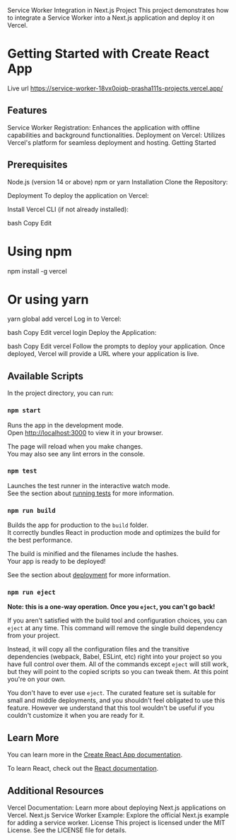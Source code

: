 Service Worker Integration in Next.js Project
This project demonstrates how to integrate a Service Worker into a Next.js application and deploy it on Vercel.


# Getting Started with Create React App

Live url https://service-worker-18vx0oiqb-prasha111s-projects.vercel.app/

## Features
Service Worker Registration: Enhances the application with offline capabilities and background functionalities.
Deployment on Vercel: Utilizes Vercel's platform for seamless deployment and hosting.
Getting Started
## Prerequisites
Node.js (version 14 or above)
npm or yarn
Installation
Clone the Repository:

Deployment
To deploy the application on Vercel:

Install Vercel CLI (if not already installed):

bash
Copy
Edit
# Using npm
npm install -g vercel

# Or using yarn
yarn global add vercel
Log in to Vercel:

bash
Copy
Edit
vercel login
Deploy the Application:

bash
Copy
Edit
vercel
Follow the prompts to deploy your application. Once deployed, Vercel will provide a URL where your application is live.





## Available Scripts

In the project directory, you can run:

### `npm start`

Runs the app in the development mode.\
Open [http://localhost:3000](http://localhost:3000) to view it in your browser.

The page will reload when you make changes.\
You may also see any lint errors in the console.

### `npm test`

Launches the test runner in the interactive watch mode.\
See the section about [running tests](https://facebook.github.io/create-react-app/docs/running-tests) for more information.

### `npm run build`

Builds the app for production to the `build` folder.\
It correctly bundles React in production mode and optimizes the build for the best performance.

The build is minified and the filenames include the hashes.\
Your app is ready to be deployed!

See the section about [deployment](https://facebook.github.io/create-react-app/docs/deployment) for more information.

### `npm run eject`

**Note: this is a one-way operation. Once you `eject`, you can't go back!**

If you aren't satisfied with the build tool and configuration choices, you can `eject` at any time. This command will remove the single build dependency from your project.

Instead, it will copy all the configuration files and the transitive dependencies (webpack, Babel, ESLint, etc) right into your project so you have full control over them. All of the commands except `eject` will still work, but they will point to the copied scripts so you can tweak them. At this point you're on your own.

You don't have to ever use `eject`. The curated feature set is suitable for small and middle deployments, and you shouldn't feel obligated to use this feature. However we understand that this tool wouldn't be useful if you couldn't customize it when you are ready for it.

## Learn More

You can learn more in the [Create React App documentation](https://facebook.github.io/create-react-app/docs/getting-started).

To learn React, check out the [React documentation](https://reactjs.org/).

## Additional Resources
Vercel Documentation: Learn more about deploying Next.js applications on Vercel.
Next.js Service Worker Example: Explore the official Next.js example for adding a service worker.
License
This project is licensed under the MIT License. See the LICENSE file for details.
